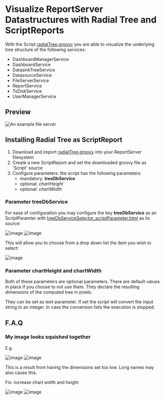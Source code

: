 # Visualize ReportServer Datastructures with Radial Tree and ScriptReports

With the Script [radialTree.groovy](https://github.com/infofabrik/reportserver-samples/blob/adrian1703-radialTree-1.0.3/src/net/datenwerke/rs/samples/charts/radialtree/radialTree.groovy)
you are able to visualize the underlying tree structure of the following services:
* DashboardManagerService
* DashboardService
* DatasinkTreeService
* DatasourceService
* FileServerService
* ReportService
* TsDiskService
* UserManagerService

## Preview
![An example file server](https://github.com/infofabrik/reportserver-samples/blob/adrian1703-radialTree-1.0.3/src/net/datenwerke/rs/samples/charts/radialtree/radialtree-output.png)

## Installing Radial Tree as ScriptReport

1. Download and import [radialTree.groovy](https://github.com/infofabrik/reportserver-samples/blob/adrian1703-radialTree-1.0.3/src/net/datenwerke/rs/samples/charts/radialtree/radialTree.groovy)
into your ReportServer filesystem
2. Create a new ScriptReport and set the downloaded groovy file as 'Script' source
3. Configure parameters: the script has the following parameters:
    * mandatory: **treeDbService**
    * optional: *chartHeight* 
    * optional: *chartWidth* 
### Parameter treeDbService
For ease of configuration you may configure the key **treeDbService** as an ScriptParamter with [treeDbServiceSelector_scriptParameter.html](https://github.com/infofabrik/reportserver-samples/blob/adrian1703-radialTree-1.0.3/src/net/datenwerke/rs/samples/charts/radialtree/treeDbServiceSelector_scriptParameter.html)
as its source: 

![image](https://user-images.githubusercontent.com/65605180/183250844-8e75ad14-0f0c-402e-ab9e-30514c4b4ce7.png)
![image](https://user-images.githubusercontent.com/65605180/183250885-d349571a-f979-42cc-a1dd-6e08685b13a6.png)

This will allow you to choose from a drop down list the item you wish to select:

![image](https://user-images.githubusercontent.com/65605180/183250947-b6ea77f7-0bf5-46e3-91fd-36a578947063.png)

### Parameter chartHeight and chartWidth

Both of these parameters are optional parameters. There are default values in place if you choose to not use them. They declare the resulting dimensions of 
the computed tree in pixels. 

They can be set as text-parameter. If set the script will convert the input string to an integer. In case the conversion fails the execution is stopped.

## F.A.Q

### My image looks squished together
E.g

![image](https://user-images.githubusercontent.com/65605180/183251355-1609e291-85b3-4345-a774-7110ed7126b9.png)
![image](https://user-images.githubusercontent.com/65605180/183251363-95b3c846-df25-42d6-ba55-5503f5590565.png)

This is a result from having the dimensions set too low. Long names may also cause this.

Fix: increase chart width and height

![image](https://user-images.githubusercontent.com/65605180/183251443-b63c0ee1-334d-4e46-b341-a1b0b8b7dfee.png)
![image](https://user-images.githubusercontent.com/65605180/183251449-90b1ea6a-017d-4281-90a7-25b5259cc0db.png)
